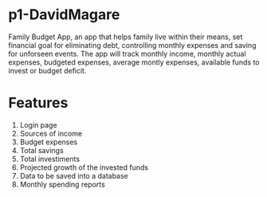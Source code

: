 # p1-DavidMagare
Family Budget App, an app that helps family live within their means, set financial goal for eliminating debt, controlling monthly expenses and saving for unforseen events. 
The app will track monthly income, monthly actual expenses, budgeted expenses, average montly expenses, available funds to invest or budget deficit. 
# Features

1.  Login page
2.  Sources of income
3.  Budget expenses
4.  Total savings
5.  Total investiments
6.  Projected growth of the invested funds
7.  Data to be saved into a database
8.  Monthly spending reports
